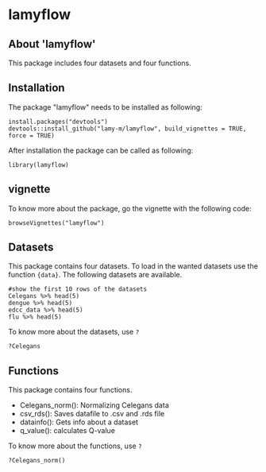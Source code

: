 # lamyflow

## About 'lamyflow'

This package includes four datasets and four functions. 

## Installation

The package "lamyflow" needs to be installed as following:

```{r, eval=FALSE}
install.packages("devtools")
devtools::install_github("lamy-m/lamyflow", build_vignettes = TRUE, force = TRUE)
```

After installation the package can be called as following: 

```{r, eval=FALSE}
library(lamyflow)
```


## vignette

To know more about the package, go the vignette with the following code:

```{r, eval=FALSE}
browseVignettes("lamyflow")
```


## Datasets

This package contains four datasets. To load in the wanted datasets use the function `{data}`. The following datasets are available. 

```{r datasets, warning=FALSE, message=FALSE}
#show the first 10 rows of the datasets
Celegans %>% head(5)
dengue %>% head(5)
edcc_data %>% head(5)
flu %>% head(5)
```

To know more about the datasets, use `?`

```{r, eval=FALSE}
?Celegans
```


## Functions

This package contains four functions.

- Celegans_norm():
  Normalizing Celegans data
- csv_rds():
  Saves datafile to .csv and .rds file
- datainfo():
  Gets info about a dataset
- q_value():
  calculates Q-value
  
To know more about the functions, use `?`

```{r, eval=FALSE}
?Celegans_norm()
```
